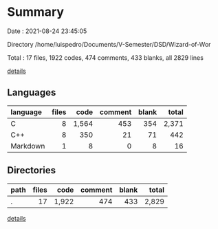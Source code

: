 # Summary

Date : 2021-08-24 23:45:05

Directory /home/luispedro/Documents/V-Semester/DSD/Wizard-of-Wor

Total : 17 files,  1922 codes, 474 comments, 433 blanks, all 2829 lines

[details](details.md)

## Languages
| language | files | code | comment | blank | total |
| :--- | ---: | ---: | ---: | ---: | ---: |
| C | 8 | 1,564 | 453 | 354 | 2,371 |
| C++ | 8 | 350 | 21 | 71 | 442 |
| Markdown | 1 | 8 | 0 | 8 | 16 |

## Directories
| path | files | code | comment | blank | total |
| :--- | ---: | ---: | ---: | ---: | ---: |
| . | 17 | 1,922 | 474 | 433 | 2,829 |

[details](details.md)